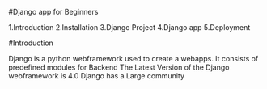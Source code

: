 #Django app for Beginners

1.Introduction
2.Installation
3.Django Project
4.Django app
5.Deployment

#Introduction

<p>Django is a python webframework used to create a webapps.
  It consists of predefined modules for Backend
  The Latest Version of the Django webframework is 4.0 
  Django has a Large community
  </p>
  
